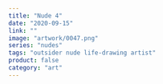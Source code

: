 ```yaml
---
title: "Nude 4"
date: "2020-09-15"
link: ""
image: "artwork/0047.png"
series: "nudes"
tags: "outsider nude life-drawing artist"
product: false
category: "art"
---
```

